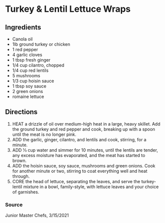 # Turkey & Lentil Lettuce Wraps

## Ingredients

- Canola oil
- 1lb ground turkey or chicken
- 1 red pepper
- 4 garlic cloves
- 1 tbsp fresh ginger
- 1/4 cup cilantro, chopped
- 1/4 cup red lentils
- 5 mushrooms
- 1/3 cup hoisin sauce
- 1 tbsp soy sauce
- 2 green onions
- romaine lettuce

## Directions

1. HEAT a drizzle of oil over medium-high heat in a large, heavy skillet. Add
   the ground turkey and red pepper and cook, breaking up with a spoon until
   the meat is no longer pink.
1. ADD the garlic, ginger, cilantro, and lentils and cook, stirring, for a
   minute.
1. ADD 1⁄3 cup water and simmer for 10 minutes, until the lentils are tender,
   any excess moisture has evaporated, and the meat has started to brown.
1. ADD the hoisin sauce, soy sauce, mushrooms and green onions. Cook for
   another minute or two, stirring to coat everything well and heat through.
1. CORE the head of lettuce, separating the leaves, and serve the turkey-lentil
   mixture in a bowl, family-style, with lettuce leaves and your choice of
   garnishes.

### Source

Junior Master Chefs, 3/15/2021
